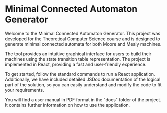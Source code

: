 # Minimal Connected Automaton Generator

Welcome to the Minimal Connected Automaton Generator. This project was developed for the Theoretical Computer Science course and is designed to generate minimal connected automata for both Moore and Mealy machines.

The tool provides an intuitive graphical interface for users to build their machines using the state transition table representation. The project is implemented in React, providing a fast and user-friendly experience.

To get started, follow the standard commands to run a React application. Additionally, we have included detailed JSDoc documentation of the logical part of the solution, so you can easily understand and modify the code to fit your requirements.

You will find a user manual in PDF format in the "docs" folder of the project. It contains further information on how to use the application.
